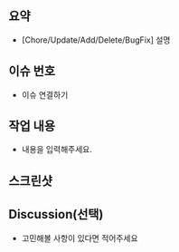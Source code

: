 ## 요약

- [Chore/Update/Add/Delete/BugFix] 설명

## 이슈 번호

- 이슈 연결하기
 
## 작업 내용

- 내용을 입력해주세요.

## 스크린샷


## Discussion(선택)

- 고민해볼 사항이 있다면 적어주세요